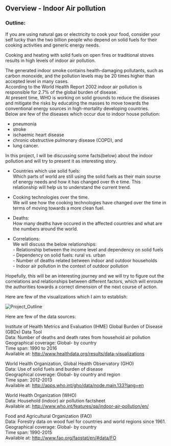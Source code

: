 ## Overview - Indoor Air pollution

### Outline:

If you are using natural gas or electricity to cook your food, consider your self lucky than the two billion people who depend on solid fuels for their cooking activities and generic energy needs.

Cooking and heating with solid fuels on open fires or traditional stoves results in high levels of indoor air pollution. 

The generated indoor smoke contains health-damaging pollutants, such as carbon monoxide, and the pollution levels may be 20 times higher than accepted level in many cases.<br>
According to the World Health Report 2002 indoor air pollution is responsible for 2.7% of the global burden of disease.<br>
At present time, WHO is working on solid grounds to reduce the diseases and mitigate the risks by educating the masses to move towards the conventional energy sources in high-mortality developing countries.<br>
Below are few of the diseases which occur due to indoor house pollution:
* pneumonia
* stroke
* ischaemic heart disease
* chronic obstructive pulmonary disease (COPD), and
* lung cancer.

In this project, I will be discussing some facts(below) about the indoor pollution and will try to present it as interesting story.

* Countries which use solid fuels: <br>
    Which parts of world are still using the solid fuels as their main sourse of energy needs and how it has changed over th     e time. This relationship will help us to understand the current trend.
    
* Cooking technologies over the time.<br>
    We will see how the cooking technologies have changed over the time in terms of moving towards a more clean fuel.
    
* Deaths:<br>
    How many deaths have occured in the affected countries and what are the numbers around the world.
    
* Correlations:<br>
    We will discuss the below relationships:<br>
        - Relationship between the income level and dependency on solid fuels<br>
        - Dependency on solid fuels: rural vs. urban<br>
        - Number of deaths related between indoor and outdoor households<br>
        - Indoor air pollution in the context of outdoor pollution<br>


Hopefully, this will be an interesting journey and we will try to figure out the correlations and relationships between different factors, which will enroute the authorities towards a correct dimension of the next course of action.

Here are few of the visualizations which I aim to establish:





![Project_Outline](https://raw.githubusercontent.com/sagnikrana/Portfolio-Telling-Stories-Using-Data/master/Final%20Project/Images/0001.jpg)

Here are few of the data sources: <br>

Institute of Health Metrics and Evaluation (IHME) Global Burden of Disease (GBDx) Data Tool<br>
Data: Number of deaths and death rates from household air pollution<br>
Geographical coverage: Global- by country<br>
Time span: 1990 to 2016<br>
Available at: http://www.healthdata.org/results/data-visualizations<br>

World Health Organization, Global Health Observatory (GHO)<br>
Data: Use of solid fuels and burden of disease<br>
Geographical coverage: Global- by country and region<br>
Time span: 2012-2013<br>
Available at: http://apps.who.int/gho/data/node.main.133?lang=en<br>

World Health Organization (WHO)<br>
Data: Household (indoor) air pollution factsheet<br>
Available at: http://www.who.int/features/qa/indoor-air-pollution/en/<br>

Food and Agricultural Organization (FAO)<br>
Data: Forestry data on wood fuel for countries and world regions since 1961.<br>
Geographical coverage: Global- by country<br>
Time span: 1990-2015<br>
Available at: http://www.fao.org/faostat/en/#data/FO<br>

